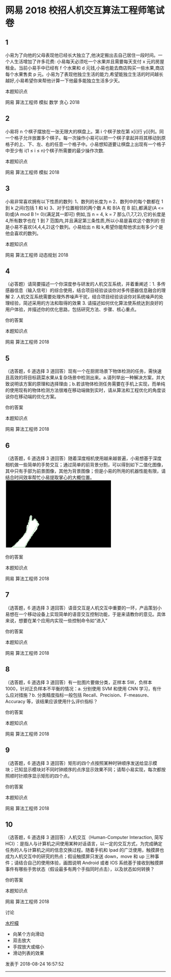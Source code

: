 # 网易 2018 校招人机交互算法工程师笔试卷

## 1

小易为了向他的父母表现他已经长大独立了,他决定搬出去自己居住一段时间。一个人生活增加了许多花费: 小易每天必须吃一个水果并且需要每天支付 x 元的房屋租金。当前小易手中已经有 f 个水果和 d 元钱,小易也能去商店购买一些水果,商店每个水果售卖 p 元。小易为了表现他独立生活的能力,希望能独立生活的时间越长越好,小易希望你来帮他计算一下他最多能独立生活多少天。

本题知识点

网易 算法工程师 模拟 数学 贪心 2018

## 2

小易将 n 个棋子摆放在一张无限大的棋盘上。第 i 个棋子放在第 x[i]行 y[i]列。同一个格子允许放置多个棋子。每一次操作小易可以把一个棋子拿起并将其移动到原格子的上、下、左、右的任意一个格子中。小易想知道要让棋盘上出现有一个格子中至少有 i(1 ≤ i ≤ n)个棋子所需要的最少操作次数.

本题知识点

网易 算法工程师 模拟 2018

## 3

小易非常喜欢拥有以下性质的数列:
1、数列的长度为 n
2、数列中的每个数都在 1 到 k 之间(包括 1 和 k)
3、对于位置相邻的两个数 A 和 B(A 在 B 前),都满足(A <= B)或(A mod B != 0)(满足其一即可)
例如,当 n = 4, k = 7
那么{1,7,7,2},它的长度是 4,所有数字也在 1 到 7 范围内,并且满足第三条性质,所以小易是喜欢这个数列的
但是小易不喜欢{4,4,4,2}这个数列。小易给出 n 和 k,希望你能帮他求出有多少个是他会喜欢的数列。

本题知识点

网易 算法工程师 动态规划 2018

## 4

（必答题）请简要描述一个你深度参与研发的人机交互系统，并着重阐述：1\. 多传感器信息（输入信号）的综合使用，结合项目经验谈谈你对多传感器信息融合的理解 2\. 人机交互系统需要处理外界噪声干扰，结合项目经验谈谈你对系统噪声的处理经验，简述采用的方法和取得的效果 3\. 请描述如何优化算法使系统达到良好的用户体验，并描述你的优化思路，包括研究方法、步骤、核心重点。

你的答案

本题知识点

网易 算法工程师 2018

## 5

（选答题，6 道选择 3 道回答）现有一个在厨房场景下物体检测的任务，需快速且高效的将目标蔬菜水果从复杂场景中检测出来。a.请列举出一种解决方案，并大致说明该方案的原理和选择理由；b.若该物体检测任务需要在手机上实现，而单纯的使用现有的物体检测方法很难在移动端做到实时，请从算法和工程优化的角度谈谈你在移动端的优化方案。

你的答案

本题知识点

网易 算法工程师 2018

## 6

（选答题，6 道选择 3 道回答）随着深度相机使用越来越普遍，小易想基于深度相机做一些简单的手势交互；通过简单的前背景分割，可以得到如下二值化图像，其中只有手部为前景图像，其他为背景图像；但是小易的所用的机器性能有限，请结合时间效率帮忙小易提取掌心的大概位置。![](img/988580a9011b0cb7a4e7d6341e9491bf.png)

你的答案

本题知识点

网易 算法工程师 2018

## 7

（选答题，6 道选择 3 道回答）语音交互是人机交互中重要的一环，产品策划小易想在一个移动设备上实现简单的语音交互控制功能，于是来请教你的意见。具体来说，想要在某个应用内实现一些控制命令如“进入”

你的答案

本题知识点

网易 算法工程师 2018

## 8

（选答题，6 道选择 3 道回答）有一批图片要做分类，正样本 5W，负样本 1000，针对正负样本不平衡的情况：a. 分别使用 SVM 和使用 CNN 学习，有什么应对措施？b. 分类精度指标一般包括 Recall、Precision、F-measure、Accuracy 等，该结果应该使用什么评价指标？

你的答案

本题知识点

网易 算法工程师 2018

## 9

（选答题，6 道选择 3 道回答）矩形的四个点按照某种时钟顺序发送给显示模块；已知显示模块对不同时钟顺序的点序显示效果不同；请帮小易实现，每次都按照顺时针顺序显示矩形的四个点。

你的答案

本题知识点

网易 算法工程师 2018

## 10

（选答题，6 道选择 3 道回答）人机交互（Human-Computer Interaction, 简写 HCI）：是指人与计算机之间使用某种对话语言，以一定的交互方式，为完成确定任务的人与计算机之间的信息交换过程。随着手机和 Ipad 的广泛使用，触摸屏也成为人机交互中的研究的热点；假设触摸屏只发送 down，move 和 up 三种事件；请结合自己的使用体验，画图说明 Android 或者 IOS 系统基于接收到触摸屏事件有哪些手势状态（假设最多有两个手指同时点击），以及状态如何转换？

你的答案

本题知识点

网易 算法工程师 2018

讨论

[水柠檬](https://www.nowcoder.com/profile/947193273)

- 向某个方向滑动 
- 双击放大 
- 手捏放大或缩小 
- 滑动列表的效果

发表于 2018-08-24 16:57:52

* * *